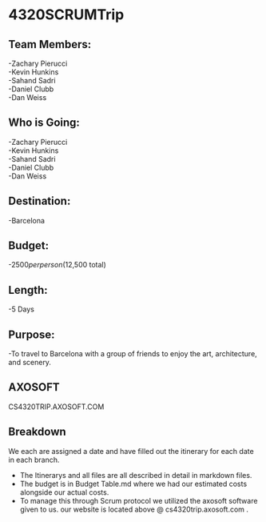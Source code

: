 # 4320SCRUMTrip

## Team Members:
-Zachary Pierucci <br />
-Kevin Hunkins <br />
-Sahand Sadri <br />
-Daniel Clubb <br />
-Dan Weiss

## Who is Going:
-Zachary Pierucci <br />
-Kevin Hunkins <br />
-Sahand Sadri <br />
-Daniel Clubb <br />
-Dan Weiss

## Destination:
-Barcelona

## Budget:
-$2500 per person ($12,500 total)

## Length:
-5 Days

## Purpose:
-To travel to Barcelona with a group of friends to enjoy the art, architecture, and scenery.

## AXOSOFT

CS4320TRIP.AXOSOFT.COM

## Breakdown

We each are assigned a date and have filled out the itinerary for each date in each branch. 
- The Itinerarys and all files are all described in detail in markdown files. 
- The budget is in Budget Table.md where we had our estimated costs alongside our actual costs.
- To manage this through Scrum protocol we utilized the axosoft software given to us. our website is located above @ cs4320trip.axosoft.com .
